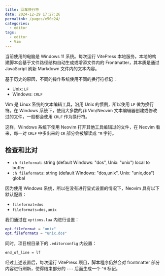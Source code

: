 ```yaml
---
title: 回车换行符
date: 2024-12-29 17:27:26
permalink: /pages/e50c24/
categories: 
  - editor
tags: 
  - editor
  - Vim
---
```


当前使用的电脑是 Windows 11 系统。每次运行 VitePress 本地服务，本地的构建脚本会基于文件路径结构自动生成或增添文件内的 Frontmatter，其本质是通过 JavaScript 刷新 Markdown 文件内的文本内容。

基于历史的原因，不同的操作系统使用不同的换行符标记：

- Unix: `LF`
- Windows: `CRLF`

Vim 是 Linux 系统的文本编辑工具，沿用 Unix 的惯例，所以使用 `LF` 做为换行符。在 Windows 系统下，使用大多数的非 Vim/Neovim 文本编辑器创建或修改过的文件，一般都会使用 `CRLF` 作为换行符。

这样，Windows 系统下使用 Neovim 打开其他工具编辑过的文件，在 Neovim 看来，每一对 `CRLF` 中多出来的 `CR` 部分会被解读成 `^M` 字符。

## 检查和比对

- `:h fileformat`: string (default Windows: "dos", Unix: "unix") local to buffer
- `:h fileformats`: string (default Windows: "dos,unix", Unix: "unix,dos") global

因为使用 Windows 系统，所以在没有进行显式设置的情况下，Neovim 具有以下默认配置：

- `fileformat=dos`
- `fileformats=dos,unix`

我们通过在 `options.lua` 内进行设置：

```lua
opt.fileformat = "unix"
opt.fileformats = "unix,dos"
```

同时，项目根目录下的 `.editorconfig` 内设置：

```
end_of_line = lf
```

经过上述设置后，每次运行 VitePress 项目，脚本程序仍然会对 frontmatter 部分内容进行刷新，使得结束部分的 `---` 后面生成一个 `^M` 标记。
